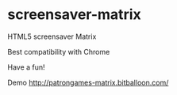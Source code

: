 # screensaver-matrix
HTML5 screensaver Matrix

Best compatibility with Chrome

Have a fun!

Demo http://patrongames-matrix.bitballoon.com/
